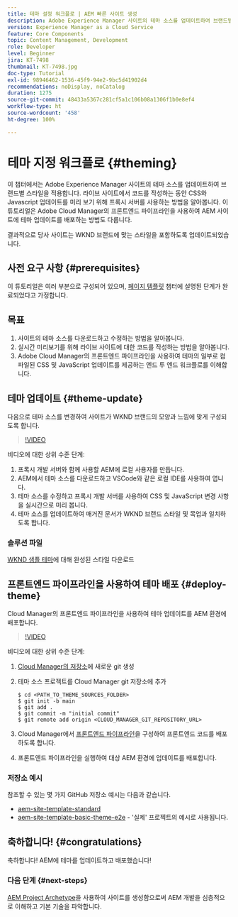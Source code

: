```yaml
---
title: 테마 설정 워크플로 | AEM 빠른 사이트 생성
description: Adobe Experience Manager 사이트의 테마 소스를 업데이트하여 브랜드별 스타일을 적용하는 방법을 알아봅니다. CSS와 Javascript 업데이트의 라이브 미리보기를 보기 위해 프록시 서버를 사용하는 방법을 알아봅니다. 이 튜토리얼은 Adobe Cloud Manager의 프론트엔드 파이프라인을 사용하여 AEM 사이트에 테마 업데이트를 배포하는 방법도 다룹니다.
version: Experience Manager as a Cloud Service
feature: Core Components
topic: Content Management, Development
role: Developer
level: Beginner
jira: KT-7498
thumbnail: KT-7498.jpg
doc-type: Tutorial
exl-id: 98946462-1536-45f9-94e2-9bc5d41902d4
recommendations: noDisplay, noCatalog
duration: 1275
source-git-commit: 48433a5367c281cf5a1c106b08a1306f1b0e8ef4
workflow-type: ht
source-wordcount: '458'
ht-degree: 100%

---
```


# 테마 지정 워크플로 {#theming}

이 챕터에서는 Adobe Experience Manager 사이트의 테마 소스를 업데이트하여 브랜드별 스타일을 적용합니다. 라이브 사이트에서 코드를 작성하는 동안 CSS와 Javascript 업데이트를 미리 보기 위해 프록시 서버를 사용하는 방법을 알아봅니다. 이 튜토리얼은 Adobe Cloud Manager의 프론트엔드 파이프라인을 사용하여 AEM 사이트에 테마 업데이트를 배포하는 방법도 다룹니다.

결과적으로 당사 사이트는 WKND 브랜드에 맞는 스타일을 포함하도록 업데이트되었습니다.

## 사전 요구 사항 {#prerequisites}

이 튜토리얼은 여러 부분으로 구성되어 있으며, [페이지 템플릿](./page-templates.md) 챕터에 설명된 단계가 완료되었다고 가정합니다.

## 목표

1. 사이트의 테마 소스를 다운로드하고 수정하는 방법을 알아봅니다.
1. 실시간 미리보기를 위해 라이브 사이트에 대한 코드를 작성하는 방법을 알아봅니다.
1. Adobe Cloud Manager의 프론트엔드 파이프라인을 사용하여 테마의 일부로 컴파일된 CSS 및 JavaScript 업데이트를 제공하는 엔드 투 엔드 워크플로를 이해합니다.

## 테마 업데이트 {#theme-update}

다음으로 테마 소스를 변경하여 사이트가 WKND 브랜드의 모양과 느낌에 맞게 구성되도록 합니다.

>[!VIDEO](https://video.tv.adobe.com/v/3453627?quality=12&learn=on&captions=kor)

비디오에 대한 상위 수준 단계:

1. 프록시 개발 서버와 함께 사용할 AEM에 로컬 사용자를 만듭니다.
1. AEM에서 테마 소스를 다운로드하고 VSCode와 같은 로컬 IDE를 사용하여 엽니다.
1. 테마 소스를 수정하고 프록시 개발 서버를 사용하여 CSS 및 JavaScript 변경 사항을 실시간으로 미리 봅니다.
1. 테마 소스를 업데이트하여 매거진 문서가 WKND 브랜드 스타일 및 목업과 일치하도록 합니다.

### 솔루션 파일

[WKND 샘플 테마](assets/theming/WKND-THEME-src-1.1.zip)에 대해 완성된 스타일 다운로드

## 프론트엔드 파이프라인을 사용하여 테마 배포 {#deploy-theme}

Cloud Manager의 프론트엔드 파이프라인을 사용하여 테마 업데이트를 AEM 환경에 배포합니다.

>[!VIDEO](https://video.tv.adobe.com/v/338722?quality=12&learn=on)

비디오에 대한 상위 수준 단계:

1. [Cloud Manager의 저장소](https://experienceleague.adobe.com/docs/experience-manager-cloud-manager/using/managing-code/cloud-manager-repositories.html?lang=ko)에 새로운 git 생성
1. 테마 소스 프로젝트를 Cloud Manager git 저장소에 추가

   ```shell
   $ cd <PATH_TO_THEME_SOURCES_FOLDER>
   $ git init -b main
   $ git add .
   $ git commit -m "initial commit"
   $ git remote add origin <CLOUD_MANAGER_GIT_REPOSITORY_URL>
   ```

1. Cloud Manager에서 [프론트엔드 파이프라인](https://experienceleague.adobe.com/docs/experience-manager-cloud-service/implementing/using-cloud-manager/cicd-pipelines/introduction-ci-cd-pipelines.html?lang=ko)을 구성하여 프론트엔드 코드를 배포하도록 합니다.
1. 프론트엔드 파이프라인을 실행하여 대상 AEM 환경에 업데이트를 배포합니다.

### 저장소 예시

참조할 수 있는 몇 가지 GitHub 저장소 예시는 다음과 같습니다.

* [aem-site-template-standard](https://github.com/adobe/aem-site-template-standard)
* [aem-site-template-basic-theme-e2e](https://github.com/adobe/aem-site-template-basic-theme-e2e) - &#39;실제&#39; 프로젝트의 예시로 사용됩니다.

## 축하합니다! {#congratulations}

축하합니다! AEM에 테마를 업데이트하고 배포했습니다!

### 다음 단계 {#next-steps}

[AEM Project Archetype](../project-archetype/overview.md)을 사용하여 사이트를 생성함으로써 AEM 개발을 심층적으로 이해하고 기본 기술을 파악합니다.
